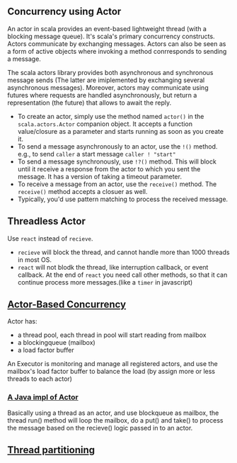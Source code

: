 ## Concurrency using Actor
An actor in scala provides an event-based lightweight thread (with a blocking message queue). It's scala's primary concurrency 
constructs. Actors communicate by exchanging messages. Actors can also be seen as a form of active objects where invoking
a method conrresponds to sending a message.

The scala actors library provides both asynchronous and synchronous message sends (The latter are imiplemented
by exchanging several asynchronous messages). Moreover, actors may communicate using futures where requests are
handled asynchronously, but return a representation (the future) that allows to await the reply.

* To create an actor, simply use the method named `actor()` in the `scala.actors.Actor` companion object. It
  accepts a function value/closure as a parameter and starts running as soon as you create it.
* To send a message asynchronously to an actor, use the `!()` method. e.g., to send `caller` a start message `caller ! "start"` 
* To send a message synchronously, use `!?()` method. This will block until it receive a response from the actor
  to which you sent the message. It has a version of taking a timeout parameter.
* To receive a message from an actor, use the `receive()` method. The `receive()` method accepts a closuer as well.
* Typically, you'd use pattern matching to process the received message.

## Threadless Actor
Use `react` instead of `recieve`. 

* `recieve` will block the thread, and cannot handle more than 1000 threads in most OS.
* `react` will not blodk the thread, like interruption callback, or event callback. At the end of `react` you need
  call other methods, so that it can continue process more messages.(like a `timer` in javascript)


## [Actor-Based Concurrency](http://cs.nyu.edu/~lerner/spring12/Preso01-Actors.pdf)

Actor has:
* a thread pool, each thread in pool will start reading from mailbox
* a blockingqueue (mailbox)
* a load factor buffer

An Executor is monitoring and manage all registered actors, and use the mailbox's load factor buffer to balance the load
(by assign more or less threads to each actor)

### [A Java impl of Actor](https://github.com/edescourtis/actor)

Basically using a thread as an actor, and use blockqueue as mailbox, the thread run() method will loop the mailbox, do a
put() and take() to process the message based on the recieve() logic passed in to an actor.

## [Thread partitioning](http://www.blackpepper.co.uk/thread_partitioning_to_handle_actor_based_concurrency_in_java_/)
